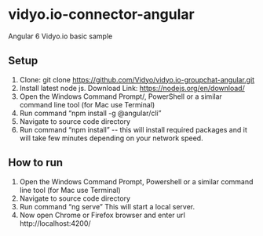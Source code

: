 # vidyo.io-connector-angular

Angular 6 Vidyo.io basic sample

## Setup

1.	Clone: git clone https://github.com/Vidyo/vidyo.io-groupchat-angular.git
2.	Install latest node js.
Download Link: https://nodejs.org/en/download/
3.	Open the Windows Command Prompt/, PowerShell or a similar command line tool (for Mac use Terminal)
4.	Run command 
“npm install -g @angular/cli”
5.	Navigate to source code directory 
6.	Run command 
“npm install” -- this will install required packages and it will take few minutes depending on your network speed.

## How to run
1.	Open the Windows Command Prompt, Powershell or a similar command line tool (for Mac use Terminal)
2.	Navigate to source code directory
3.	Run command 
“ng serve” 
This will start a local server.
4.	Now open Chrome or Firefox browser and enter url http://localhost:4200/
